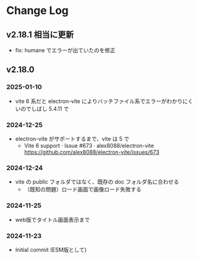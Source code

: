 # Change Log

## v2.18.1 相当に更新
- fix: humane でエラーが出ていたのを修正
## v2.18.0
### 2025-01-10
- vite 6 系だと electron-vite によりバッチファイル系でエラーがわかりにくいのでしばし 5.4.11 で
### 2024-12-25
- electron-vite がサポートするまで、vite は 5 で
	- Vite 6 support · Issue #673 · alex8088/electron-vite https://github.com/alex8088/electron-vite/issues/673
### 2024-12-24
- vite の public フォルダではなく、既存の doc フォルダ名に合わせる
	- （既知の問題）ロード画面で画像ロード失敗する
### 2024-11-25
- web版でタイトル画面表示まで
### 2024-11-23
- Initial commit (ESM版として)
